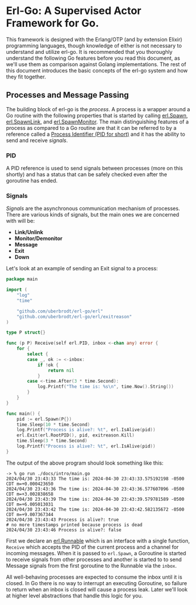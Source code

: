 # Erl-Go: A Supervised Actor Framework for Go.

This framework is designed with the Erlang/OTP (and by extension Elixir)
programming languages, though knowledge of either is not necessary to understand
and utilize erl-go. It is recommended that you thoroughly understand the following
Go features before you read this document, as we'll use them as comparison
against Golang implementations. The rest of this document introduces the
basic concepts of the erl-go system and how they fit together.

## Processes and Message Passing

The building block of erl-go is the _process_. A process is a wrapper around a
Go routine with the following properties that is started by calling
[erl.Spawn](https://pkg.go.dev/github.com/uberbrodt/erl-go@v0.15.0/erl#Spawn),
[erl.SpawnLink](https://pkg.go.dev/github.com/uberbrodt/erl-go@v0.15.0/erl#SpawnLink),
and [erl.SpawnMonitor](https://pkg.go.dev/github.com/uberbrodt/erl-go@v0.15.0/erl#SpawnMonitor).
The main distinguishing features of a process as compared to a Go routine are
that it can be referred to by a reference called a [Process Identifier (PID
   for short)](https://pkg.go.dev/github.com/uberbrodt/erl-go@v0.15.0/erl#PID)
and it has the ability to send and receive _signals_.

### PID
A PID reference is used to send signals between processes (more on this
shortly) and has a status that can be safely checked even after the goroutine
has ended.

### Signals

_Signals_ are the asynchronous communication mechanism of processes. There are
various kinds of signals, but the main ones we are concerned with will be:

* **Link/Unlink**
* **Monitor/Demonitor**
* **Message**
* **Exit**
* **Down**

Let's look at an example of sending an Exit signal to a process:

```go
package main

import (
	"log"
	"time"

	"github.com/uberbrodt/erl-go/erl"
	"github.com/uberbrodt/erl-go/erl/exitreason"
)

type P struct{}

func (p P) Receive(self erl.PID, inbox <-chan any) error {
	for {
		select {
		case _, ok := <-inbox:
			if !ok {
				return nil
			}
		case <-time.After(3 * time.Second):
			log.Printf("The time is: %s\n", time.Now().String())
		}
	}
}

func main() {
	pid := erl.Spawn(P{})
	time.Sleep(10 * time.Second)
	log.Printf("Process is alive?: %t", erl.IsAlive(pid))
	erl.Exit(erl.RootPID(), pid, exitreason.Kill)
	time.Sleep(3 * time.Second)
	log.Printf("Process is alive?: %t", erl.IsAlive(pid))
}
```

The output of the above program should look something like this:

```
-> % go run ./docs/intro/main.go
2024/04/30 23:43:33 The time is: 2024-04-30 23:43:33.575192198 -0500 CDT m=+0.000423650
2024/04/30 23:43:36 The time is: 2024-04-30 23:43:36.577607096 -0500 CDT m=+3.002838658
2024/04/30 23:43:39 The time is: 2024-04-30 23:43:39.579781589 -0500 CDT m=+6.005013031
2024/04/30 23:43:42 The time is: 2024-04-30 23:43:42.582135672 -0500 CDT m=+9.007367344
2024/04/30 23:43:43 Process is alive?: true
# no more timestamps printed because process is dead
2024/04/30 23:43:46 Process is alive?: false

```

First we declare an [erl.Runnable](https://pkg.go.dev/github.com/uberbrodt/erl-go@v0.15.0/erl#Runnable) which is an interface with a single function, `Receive` which accepts the PID of the current process and a channel for incoming messages. When it is passed to `erl.Spawn`, a Goroutine is started to receive signals from other processes and another is started to to send Message signals from the first goroutine to the Runnable via the `inbox`.

All well-behaving processes are expected to consume the inbox until it is
closed. In Go there is no way to interrupt an executing Goroutine, so failure to
return when an inbox is closed will cause a process leak. Later we'll look at
higher level abstractions that handle this logic for you.



